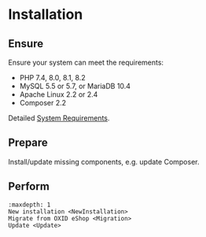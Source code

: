 # Installation

## Ensure

Ensure your system can meet the requirements:

- PHP 7.4, 8.0, 8.1, 8.2
- MySQL 5.5 or 5.7, or MariaDB 10.4
- Apache Linux 2.2 or 2.4
- Composer 2.2

Detailed <a target="_blank" href="https://docs.o3-shop.com/en/latest/User/Installation/SystemRequirements.html">System Requirements</a>.

## Prepare

Install/update missing components, e.g. update Composer.

## Perform

```{toctree}
:maxdepth: 1
New installation <NewInstallation>
Migrate from OXID eShop <Migration>
Update <Update>
```
